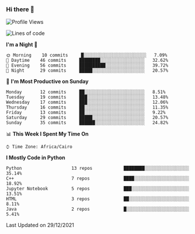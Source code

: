 ### Hi there 👋

<!--
**AMR-KELEG/AMR-KELEG** is a ✨ _special_ ✨ repository because its `README.md` (this file) appears on your GitHub profile.

Here are some ideas to get you started:

- 🔭 I’m currently working on ...
- 🌱 I’m currently learning ...
- 👯 I’m looking to collaborate on ...
- 🤔 I’m looking for help with ...
- 💬 Ask me about ...
- 📫 How to reach me: ...
- 😄 Pronouns: ...
- ⚡ Fun fact: ...
-->

<!--START_SECTION:waka-->
![Profile Views](http://img.shields.io/badge/Profile%20Views-2-blue)

![Lines of code](https://img.shields.io/badge/From%20Hello%20World%20I%27ve%20Written-3%20Million%20lines%20of%20code-blue)

**I'm a Night 🦉** 

```text
🌞 Morning    10 commits     █░░░░░░░░░░░░░░░░░░░░░░░░   7.09% 
🌆 Daytime    46 commits     ████████░░░░░░░░░░░░░░░░░   32.62% 
🌃 Evening    56 commits     ██████████░░░░░░░░░░░░░░░   39.72% 
🌙 Night      29 commits     █████░░░░░░░░░░░░░░░░░░░░   20.57%

```
📅 **I'm Most Productive on Sunday** 

```text
Monday       12 commits     ██░░░░░░░░░░░░░░░░░░░░░░░   8.51% 
Tuesday      19 commits     ███░░░░░░░░░░░░░░░░░░░░░░   13.48% 
Wednesday    17 commits     ███░░░░░░░░░░░░░░░░░░░░░░   12.06% 
Thursday     16 commits     ██░░░░░░░░░░░░░░░░░░░░░░░   11.35% 
Friday       13 commits     ██░░░░░░░░░░░░░░░░░░░░░░░   9.22% 
Saturday     29 commits     █████░░░░░░░░░░░░░░░░░░░░   20.57% 
Sunday       35 commits     ██████░░░░░░░░░░░░░░░░░░░   24.82%

```


📊 **This Week I Spent My Time On** 

```text
⌚︎ Time Zone: Africa/Cairo

```

**I Mostly Code in Python** 

```text
Python                   13 repos            ████████░░░░░░░░░░░░░░░░░   35.14% 
C++                      7 repos             ████░░░░░░░░░░░░░░░░░░░░░   18.92% 
Jupyter Notebook         5 repos             ███░░░░░░░░░░░░░░░░░░░░░░   13.51% 
HTML                     3 repos             ██░░░░░░░░░░░░░░░░░░░░░░░   8.11% 
Java                     2 repos             █░░░░░░░░░░░░░░░░░░░░░░░░   5.41%

```



 Last Updated on 29/12/2021
<!--END_SECTION:waka-->
